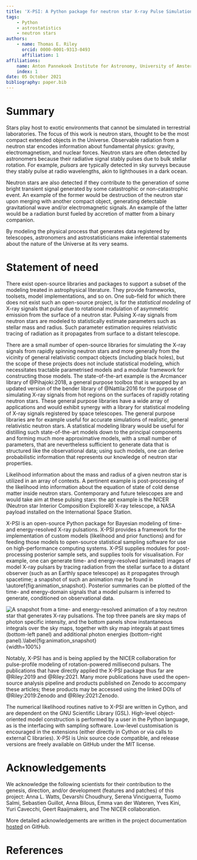 ```yaml
---
title: 'X-PSI: A Python package for neutron star X-ray Pulse Simulation and Inference'
tags:
    - Python
    - astrostatistics
    - neutron stars
authors:
    - name: Thomas E. Riley
      orcid: 0000-0001-9313-0493
      affiliation: 1
affiliations:
    name: Anton Pannekoek Institute for Astronomy, University of Amsterdam
    index: 1
date: 05 October 2021
bibliography: paper.bib
---
```


# Summary

Stars play host to exotic environments that cannot be simulated in terrestrial
laboratories. The focus of this work is neutron stars, thought to be the most
compact extended objects in the Universe. Observable radiation from a neutron
star encodes information about fundamental physics: gravity, electromagnetism,
and nuclear forces. Neutron stars are often detected by astronomers because
their radiative signal stably pulses due to bulk stellar rotation. For example,
*pulsars* are typically detected in sky surveys because they stably pulse at
radio wavelengths, akin to lighthouses in a dark ocean.

Neutron stars are also detected if they contribute to the generation of some
bright transient signal generated by some catastrophic or non-catastrophic
event. An example of the former would be destruction of the neutron star upon
merging with another compact object, generating detectable gravitational wave
and/or electromagnetic signals. An example of the latter would be a radiation
burst fueled by accretion of matter from a binary companion.

By modeling the physical process that generates data registered by telescopes,
astronomers and astrostatisticians make inferential statements about the nature
of the Universe at its very seams.


# Statement of need

There exist open-source libraries and packages to support a subset of the
modeling treated in astrophysical literature. They provide frameworks, toolsets,
model implementations, and so on. One sub-field for which there does not exist
such an open-source project, is for the *statistical modeling* of X-ray signals
that pulse due to rotational modulation of asymmetric emission from the surface
of a neutron star. Pulsing X-ray signals from neutron stars are modeled to
statistically estimate parameters such as stellar mass and radius. Such
parameter estimation requires relativistic tracing of radiation as it propagates
from surface to a distant telescope.

There are a small number of open-source libraries for simulating the X-ray
signals from rapidly spinning neutron stars and more generally from the
vicinity of general relativistic compact objects (including black holes), but
the scope of these projects does not include statistical modeling, which
necessitates tractable parametrised models and a modular framework for
constructing those models. The state-of-the-art example is the Arcmancer
library of @Pihajoki:2018, a general purpose toolbox that is wrapped by an
updated version of the bender library of @Nattila:2016 for the purpose of
simulating X-ray signals from hot regions on the surfaces of rapidly rotating
neutron stars. These general purpose libraries have a wide array of
applications and would exhibit synergy with a library for statistical modeling
of X-ray signals registered by space telescopes. The general purpose libraries
are for example useful for accurate simulations of realistic, general
relativistic neutron stars. A statistical modeling library would be useful for
distilling such state-of-the-art models down to the principal components and
forming much more approximative models, with a small number of parameters, that
are nevertheless sufficient to generate data that is structured like the
observational data; using such models, one can derive probabilistic information
that represents our knowledge of neutron star properties.

Likelihood information about the mass and radius of a given neutron star is
utilized in an array of contexts. A pertinent example is post-processing of the
likelihood into information about the equation of state of cold dense matter
inside neutron stars. Contemporary and future telescopes are and would
take aim at these pulsing stars: the apt example is the NICER (Neutron star
Interior Composition ExploreR) X-ray telescope, a NASA payload installed on the
International Space Station.

X-PSI is an open-source Python package for Bayesian modeling of time- and
energy-resolved X-ray pulsations. X-PSI provides a framework for the
implementation of custom models (likelihood and prior functions) and for
feeding those models to open-source statistical sampling software for use on
high-performance computing systems. X-PSI supplies modules for post-processing
posterior sample sets, and supplies tools for visualisation. For example, one
can generate time- and energy-resolved (animated) images of model X-ray pulsars
by tracing radiation from the stellar surface to a distant observer (such as an
Earthly space telescope) as it propagates through spacetime; a snapshot of such
an animation may be found in \autoref{fig:animation_snapshot}. Posterior
summaries can be plotted of the time- and energy-domain signals that a model
pulsarm is inferred to generate, conditioned on observational data.

![A snapshot from a time- and energy-resolved animation of a toy neutron star
that generates X-ray pulsations. The top three panels are sky maps of photon
specific intensity, and the bottom panels show instantaneous integrals over
the sky maps, together with sky map integrals at past times (bottom-left panel)
and additional photon energies (bottom-right panel).\label{fig:animation_snapshot}](_skymap_with_pulse_profile_and_spectrum.png){width=100%}

Notably, X-PSI has and is being applied by the NICER collaboration for
pulse-profile modeling of rotation-powered millisecond pulsars. The
publications that have directly applied the X-PSI package thus far are
@Riley:2019 and @Riley:2021. Many more publications have used the
open-source analysis pipeline and products published on Zenodo to accompany
these articles; these products may be accessed using the linked DOIs of
@Riley:2019:Zenodo and @Riley:2021:Zenodo.

The numerical likelihood routines native to X-PSI are written in Cython, and
are dependent on the GNU Scientific Library (GSL). High-level object-oriented
model construction is performed by a user in the Python language, as is the
interfacing with sampling software. Low-level customisation is encouraged in the
extensions (either directly in Cython or via calls to external C libraries).
X-PSI is Unix source code compatible, and release versions are freely available
on GitHub under the MIT license.


# Acknowledgements

We acknowledge the following scientists for their contribution to the genesis,
direction, and/or development (features and patches) of this project:
Anna L. Watts, Devarshi Choudhury, Serena Vinciguerra, Tuomo Salmi,
Sebastien Guillot, Anna Bilous, Emma van der Wateren, Yves Kini, Yuri Cavecchi,
Geert Raaijmakers, and The NICER collaboration.

More detailed acknowledgements are written in the project
documentation [hosted](https://thomasedwardriley.github.io/xpsi/acknowledgements.html)
on GitHub.


# References


